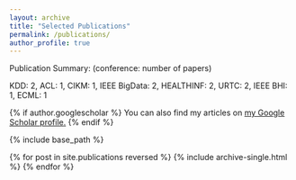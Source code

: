 ```yaml
---
layout: archive
title: "Selected Publications"
permalink: /publications/
author_profile: true
---
```


Publication Summary: (conference: number of papers)

KDD: 2, ACL: 1, CIKM: 1, IEEE BigData: 2, HEALTHINF: 2, URTC: 2, IEEE BHI: 1, ECML: 1

{% if author.googlescholar %}
  You can also find my articles on <u><a href="{{author.googlescholar}}">my Google Scholar profile</a>.</u>
{% endif %}

{% include base_path %}

{% for post in site.publications reversed %}
  {% include archive-single.html %}
{% endfor %}

